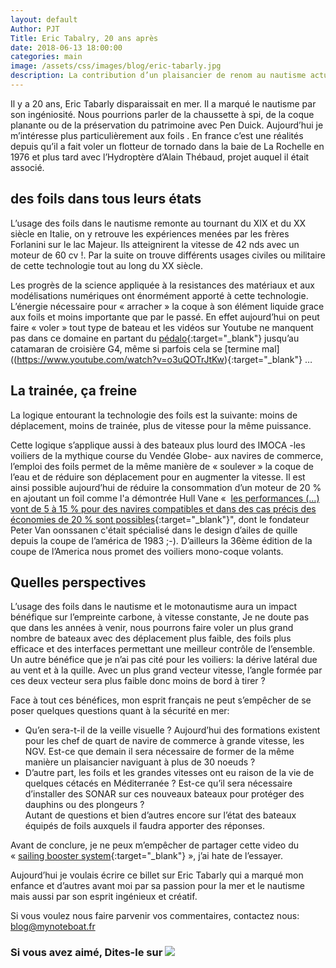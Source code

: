 ```yaml
---
layout: default
Author: PJT
Title: Eric Tabalry, 20 ans après
date: 2018-06-13 18:00:00
categories: main
image: /assets/css/images/blog/eric-tabarly.jpg
description: La contribution d’un plaisancier de renom au nautisme actuel.
---
```

Il y a 20 ans, Eric Tabarly disparaissait en mer.  Il a marqué le nautisme par son ingéniosité. Nous pourrions parler de la chaussette à spi, de la coque planante ou de la préservation du patrimoine avec Pen Duick.  Aujourd’hui je m’intéresse plus particulièrement aux foils .  En france c’est une réalités depuis qu’il a fait voler un flotteur de tornado dans la baie de La Rochelle en 1976 et plus tard avec l’Hydroptère d’Alain Thébaud, projet auquel il était associé.
<!--break-->
## des foils dans tous leurs états

L’usage des foils dans le nautisme remonte au tournant du XIX et du XX siècle en Italie, on y retrouve les expériences menées par les frères Forlanini sur le lac Majeur.  Ils atteignirent la vitesse de 42 nds avec un moteur de 60 cv !.  Par la suite on trouve différents usages civiles ou militaire de cette technologie tout au long du XX siècle.

Les progrès de la science appliquée à la resistances des matériaux et aux modélisations numériques ont énormément apporté à cette technologie.  L’énergie nécessaire pour « arracher » la coque à son élément liquide grace aux foils et moins importante que par le passé.  En effet aujourd’hui on peut faire « voler » tout type de bateau et les vidéos sur Youtube ne manquent pas dans ce domaine en partant du [pédalo](https://www.youtube.com/watch?v=tvlS-4t54cc){:target="_blank"} jusqu’au catamaran de croisière G4, même si parfois cela se [termine mal]((https://www.youtube.com/watch?v=o3uQOTrJtKw){:target="_blank"} …

## La trainée, ça freine

La logique entourant la technologie des foils est la suivante: moins de déplacement, moins de trainée, plus de vitesse pour la même puissance.

Cette logique s’applique aussi à des bateaux plus lourd des IMOCA -les voiliers de la mythique course du Vendée Globe- aux navires de commerce, l’emploi des foils permet de la même manière de « soulever » la coque de l’eau et de réduire son déplacement pour en augmenter la vitesse.  Il est ainsi possible aujourd’hui de réduire la consommation d’un moteur de 20 % en ajoutant un foil comme l'a démontrée Hull Vane «  [les performances (…) vont de 5 à 15 % pour des navires compatibles et dans des cas précis des économies de 20 % sont possibles](www.heavyliftnews.com/news/hull-vane--launched--fuel-saving-foils-for-your-ship){:target="_blank"}", dont le fondateur Peter Van oonssanen c'était spécialisé dans le design d’ailes de quille depuis la coupe de l’américa de 1983 ;-).
D’ailleurs la 36ème édition de la coupe de l’America nous promet des voiliers mono-coque volants. 

## Quelles perspectives

L’usage des foils dans le nautisme et le motonautisme aura un impact bénéfique sur l’empreinte carbone, à vitesse constante,   Je ne doute pas que dans les années à venir, nous pourrons faire voler un plus grand nombre de bateaux avec des déplacement plus faible, des foils plus efficace et des interfaces permettant une meilleur contrôle de l’ensemble.  Un autre bénéfice que je n’ai pas cité pour les voiliers: la dérive latéral due au vent et à la quille.  Avec un plus grand vecteur vitesse, l’angle formée par ces deux vecteur sera plus faible donc moins de bord à tirer ?

Face à tout ces bénéfices, mon esprit français ne peut s’empêcher de se poser quelques questions quant à la sécurité en mer:
- Qu’en sera-t-il de la veille visuelle ?  Aujourd’hui des formations existent pour les chef de quart de navire de commerce à grande vitesse, les NGV.  Est-ce que demain il sera nécessaire de former de la même manière un plaisancier naviguant à plus de 30 noeuds ?  
- D’autre part, les foils et les grandes vitesses ont eu raison de la vie de quelques cétacés en Méditerranée ?  Est-ce qu’il sera nécessaire d’installer des SONAR sur ces nouveaux bateaux  pour protéger des dauphins ou des plongeurs ?  
Autant de questions et bien d’autres encore sur l’état des bateaux équipés de foils auxquels il faudra apporter des réponses.

Avant de conclure, je ne peux m’empêcher de partager cette video du « [sailing booster system](https://youtube/3MtS2WW2Jyo){:target="_blank"} », j’ai hate de l’essayer.

Aujourd’hui je voulais écrire ce billet sur Eric Tabarly qui a marqué mon enfance et d’autres avant moi par sa passion pour la mer et le nautisme mais aussi par son esprit ingénieux et créatif.

Si vous voulez nous faire parvenir vos commentaires, contactez nous: [blog@mynoteboat.fr](mailto:blog@mynoteboat.fr)

<H3>Si vous avez aimé, Dites-le sur <a href="https://www.facebook.com/sharer/sharer.php?u=http://www.mynoteboat.fr//main/2018/04/13/eric-tabarly.html" target="_blank" ><img src="{{ site.url }}/assets/images/facebook-icon-S.png"
            id="FB" class="socialicon"></a></H3>